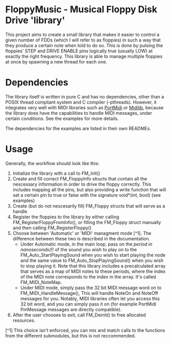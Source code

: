 # FloppyMusic - Musical Floppy Disk Drive 'library'

This project aims to create a small library that makes it easier to control a given number of FDDs (which I will refer to as floppies) in such a way that they produce a certain note when told to do so. This is done by pulsing the floppies' STEP and DRIVE ENABLE pins logically true (usually LOW) at exactly the right frequency. This library is able to manage multiple floppies at once by spawning a new thread for each one. 

# Dependencies

The library itself is written in pure C and has no dependencies, other than a POSIX thread compliant system and C compiler (-pthreads). However, it integrates very well with MIDI libraries such as [PortMidi](https://github.com/PortMidi/portmidi) or [Midilib](https://github.com/MarquisdeGeek/midilib), because the library does have the capabilities to handle MIDI messages, under certain conditions. See the examples for more details.

The dependencies for the examples are listed in their own READMEs.

# Usage

Generally, the workflow should look like this:

1. Initialize the library with a call to FM_Init()
2. Create and fill correct FM_FloppyInfo structs that contain all the nescessary information in order to drive the floppy correctly. This includes mapping all the pins, but also providing a write function that will set a certain pin to true or false with the signature void*(int, bool) (see examples)
3. Create (but do not nescesarily fill) FM_Floppy structs that will serve as a handle
4. Register the floppies to the library by either calling FM_RegisterFloppyFromInfo(), or filling the FM_Floppy struct manually and then calling FM_RegisterFloppy()
5. Choose between 'Automatic' or 'MIDI' managment mode [^1]. The difference between these two is described in the documentation. 
    - Under Automatic mode, in the main loop, pass on the *period in nanoseconds(!)* of the sound you wish to play on to the FM_Auto_StartPlayingSound when you wish to start playing the node and the same value to FM_Auto_StopPlayingSound() when you wish to stop playing it. Note that this library includes a precalculated array that serves as a map of MIDI notes to these periods, where the index of the MIDI note corresponds to the index in the array. It's called FM_MIDI_NoteMap.
    - Under MIDI mode, simply pass the 32 bit MIDI message word on to FM_MIDI_HandleMessage(), This will handle NoteOn and NoteOff messages for you. Notably, MIDI libraries often let you access this 32 bit word, and you can simply pass it on (for example PortMidi PmMessage messages are directly compatible).
6. After the user chooses to exit, call FM_Deinit() to free allocated resources. 



[^1] This choice isn't enforced, you can mix and match calls to the functions from the different submodules, but this is not reccommended.